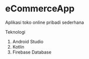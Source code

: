 # eCommerceApp
Aplikasi toko online pribadi sederhana

Teknologi
1. Android Studio
2. Kotlin
3. Firebase Database
